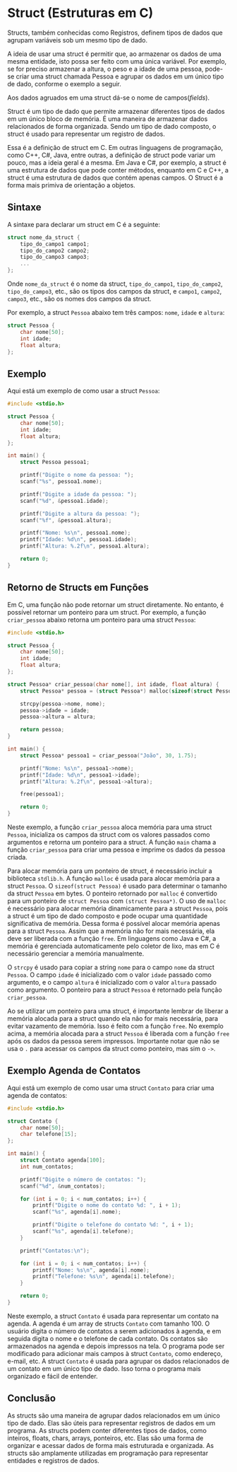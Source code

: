 # Struct (Estruturas em C)

Structs, também conhecidas como Registros, definem tipos de dados que agrupam variáveis sob um mesmo tipo de dado.

A ideia de usar uma struct é permitir que, ao armazenar os dados de uma mesma entidade, isto possa ser feito com uma única variável. Por exemplo, se for preciso armazenar a altura, o peso e a idade de uma pessoa, pode-se criar uma struct chamada Pessoa e agrupar os dados em um único tipo de dado, conforme o exemplo a seguir.

Aos dados agruados em uma struct dá-se o nome de campos(*fields*).

Struct é um tipo de dado que permite armazenar diferentes tipos de dados em um único bloco de memória. É uma maneira de armazenar dados relacionados de forma organizada. Sendo um tipo de dado composto, o struct é usado para representar um registro de dados.

Essa é a definição de struct em C. Em outras linguagens de programação, como C++, C#, Java, entre outras, a definição de struct pode variar um pouco, mas a ideia geral é a mesma. Em Java e C#, por exemplo, a struct é uma estrutura de dados que pode conter métodos, enquanto em C e C++, a struct é uma estrutura de dados que contém apenas campos. O Struct é a forma mais primiva de orientação a objetos.


## Sintaxe

A sintaxe para declarar um struct em C é a seguinte:

```c
struct nome_da_struct {
    tipo_do_campo1 campo1;
    tipo_do_campo2 campo2;
    tipo_do_campo3 campo3;
    ...
};
```

Onde `nome_da_struct` é o nome da struct, `tipo_do_campo1`, `tipo_do_campo2`, `tipo_do_campo3`, etc., são os tipos dos campos da struct, e `campo1`, `campo2`, `campo3`, etc., são os nomes dos campos da struct.

Por exemplo, a struct `Pessoa` abaixo tem três campos: `nome`, `idade` e `altura`:

```c
struct Pessoa {
    char nome[50];
    int idade;
    float altura;
};
```

## Exemplo

Aqui está um exemplo de como usar a struct `Pessoa`:

```c
#include <stdio.h>

struct Pessoa {
    char nome[50];
    int idade;
    float altura;
};

int main() {
    struct Pessoa pessoa1;

    printf("Digite o nome da pessoa: ");
    scanf("%s", pessoa1.nome);

    printf("Digite a idade da pessoa: ");
    scanf("%d", &pessoa1.idade);

    printf("Digite a altura da pessoa: ");
    scanf("%f", &pessoa1.altura);

    printf("Nome: %s\n", pessoa1.nome);
    printf("Idade: %d\n", pessoa1.idade);
    printf("Altura: %.2f\n", pessoa1.altura);

    return 0;
}
```

## Retorno de Structs em Funções

Em C, uma função não pode retornar um struct diretamente. No entanto, é possível retornar um ponteiro para um struct. Por exemplo, a função `criar_pessoa` abaixo retorna um ponteiro para uma struct `Pessoa`:

```c
#include <stdio.h>

struct Pessoa {
    char nome[50];
    int idade;
    float altura;
};

struct Pessoa* criar_pessoa(char nome[], int idade, float altura) {
    struct Pessoa* pessoa = (struct Pessoa*) malloc(sizeof(struct Pessoa));

    strcpy(pessoa->nome, nome);
    pessoa->idade = idade;
    pessoa->altura = altura;

    return pessoa;
}

int main() {
    struct Pessoa* pessoa1 = criar_pessoa("João", 30, 1.75);

    printf("Nome: %s\n", pessoa1->nome);
    printf("Idade: %d\n", pessoa1->idade);
    printf("Altura: %.2f\n", pessoa1->altura);

    free(pessoa1);

    return 0;
}
```

Neste exemplo, a função `criar_pessoa` aloca memória para uma struct `Pessoa`, inicializa os campos da struct com os valores passados como argumentos e retorna um ponteiro para a struct. A função `main` chama a função `criar_pessoa` para criar uma pessoa e imprime os dados da pessoa criada.

Para alocar memória para um ponteiro de struct, é necessário incluir a biblioteca `stdlib.h`. A função `malloc` é usada para alocar memória para a struct `Pessoa`. O `sizeof(struct Pessoa)` é usado para determinar o tamanho da struct `Pessoa` em bytes. O ponteiro retornado por `malloc` é convertido para um ponteiro de `struct Pessoa` com `(struct Pessoa*)`. O uso de `malloc` é necessário para alocar memória dinamicamente para a struct `Pessoa`, pois a struct é um tipo de dado composto e pode ocupar uma quantidade significativa de memória. Dessa forma é possível alocar memória apenas para a struct `Pessoa`. Assim que a memória não for mais necessária, ela deve ser liberada com a função `free`. Em linguagens como Java e C#, a memória é gerenciada automaticamente pelo coletor de lixo, mas em C é necessário gerenciar a memória manualmente.

O `strcpy` é usado para copiar a string `nome` para o campo `nome` da struct `Pessoa`. O campo `idade` é inicializado com o valor `idade` passado como argumento, e o campo `altura` é inicializado com o valor `altura` passado como argumento. O ponteiro para a struct `Pessoa` é retornado pela função `criar_pessoa`.

Ao se utilizar um ponteiro para uma struct, é importante lembrar de liberar a memória alocada para a struct quando ela não for mais necessária, para evitar vazamento de memória. Isso é feito com a função `free`. No exemplo acima, a memória alocada para a struct `Pessoa` é liberada com a função `free` após os dados da pessoa serem impressos. Importante notar que não se usa o `.` para acessar os campos da struct como ponteiro, mas sim o `->`.

## Exemplo Agenda de Contatos

Aqui está um exemplo de como usar uma struct `Contato` para criar uma agenda de contatos:

```c
#include <stdio.h>

struct Contato {
    char nome[50];
    char telefone[15];
};

int main() {
    struct Contato agenda[100];
    int num_contatos;

    printf("Digite o número de contatos: ");
    scanf("%d", &num_contatos);

    for (int i = 0; i < num_contatos; i++) {
        printf("Digite o nome do contato %d: ", i + 1);
        scanf("%s", agenda[i].nome);

        printf("Digite o telefone do contato %d: ", i + 1);
        scanf("%s", agenda[i].telefone);
    }

    printf("Contatos:\n");

    for (int i = 0; i < num_contatos; i++) {
        printf("Nome: %s\n", agenda[i].nome);
        printf("Telefone: %s\n", agenda[i].telefone);
    }

    return 0;
}
```

Neste exemplo, a struct `Contato` é usada para representar um contato na agenda. A agenda é um array de structs `Contato` com tamanho 100. O usuário digita o número de contatos a serem adicionados à agenda, e em seguida digita o nome e o telefone de cada contato. Os contatos são armazenados na agenda e depois impressos na tela. O programa pode ser modificado para adicionar mais campos à struct `Contato`, como endereço, e-mail, etc. A struct `Contato` é usada para agrupar os dados relacionados de um contato em um único tipo de dado. Isso torna o programa mais organizado e fácil de entender. 

## Conclusão

As structs são uma maneira de agrupar dados relacionados em um único tipo de dado. Elas são úteis para representar registros de dados em um programa. As structs podem conter diferentes tipos de dados, como inteiros, floats, chars, arrays, ponteiros, etc. Elas são uma forma de organizar e acessar dados de forma mais estruturada e organizada. As structs são amplamente utilizadas em programação para representar entidades e registros de dados.



